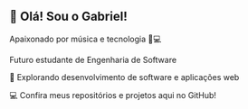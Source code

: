 ## 👋 Olá! Sou o Gabriel!

Apaixonado por música e tecnologia 🎵💻

Futuro estudante de Engenharia de Software

🎯 Explorando desenvolvimento de software e aplicações web

💻 Confira meus repositórios e projetos aqui no GitHub!
